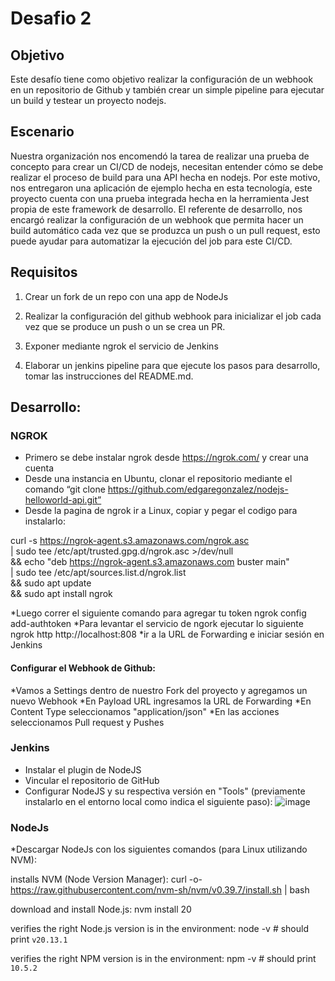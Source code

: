 # Desafio 2

## Objetivo
Este desafío tiene como objetivo realizar la configuración de un webhook en un repositorio de Github y también 
crear un simple pipeline para ejecutar un build y testear un proyecto nodejs.

## Escenario
Nuestra organización nos encomendó la tarea de realizar una prueba de concepto para crear un CI/CD de 
nodejs, necesitan entender cómo se debe realizar el proceso de build para una API hecha en nodejs. Por este 
motivo, nos entregaron una aplicación de ejemplo hecha en esta tecnología, este proyecto cuenta con una 
prueba integrada hecha en la herramienta Jest propia de este framework de desarrollo. El referente de 
desarrollo, nos encargó realizar la configuración de un webhook que permita hacer un build automático cada 
vez que se produzca un push o un pull request, esto puede ayudar para automatizar la ejecución del job para 
este CI/CD.

## Requisitos

1. Crear un fork de un repo con una app de NodeJs

2. Realizar la configuración del github webhook para inicializar el job cada vez que se produce un push o un se 
crea un PR. 
3. Exponer mediante ngrok el servicio de Jenkins
4. Elaborar un jenkins pipeline para que ejecute los pasos para desarrollo, tomar las instrucciones del 
README.md.

## Desarrollo:

### NGROK

* Primero se debe instalar ngrok desde https://ngrok.com/ y crear una cuenta
* Desde una instancia en Ubuntu, clonar el repositorio mediante el comando “git clone 
https://github.com/edgaregonzalez/nodejs-helloworld-api.git”
* Desde la pagina de ngrok ir a Linux, copiar y pegar el codigo para instalarlo:

curl -s https://ngrok-agent.s3.amazonaws.com/ngrok.asc \
| sudo tee /etc/apt/trusted.gpg.d/ngrok.asc >/dev/null \
&& echo "deb https://ngrok-agent.s3.amazonaws.com buster main" \
| sudo tee /etc/apt/sources.list.d/ngrok.list \
&& sudo apt update \
&& sudo apt install ngrok

*Luego correr el siguiente comando para agregar tu token
ngrok config add-authtoken <token>
*Para levantar el servicio de ngork ejecutar lo siguiente
ngrok http http://localhost:808
*ir a la URL de Forwarding e iniciar sesión en Jenkins

#### Configurar el Webhook de Github:
*Vamos a Settings dentro de nuestro Fork del proyecto y agregamos un nuevo Webhook
*En Payload URL ingresamos la URL de Forwarding
*En Content Type seleccionamos "application/json"
*En las acciones seleccionamos Pull request y Pushes

### Jenkins

* Instalar el plugin de NodeJS
* Vincular el repositorio  de GitHub
* Configurar NodeJS y su respectiva versión en "Tools" (previamente instalarlo en el entorno local como indica el siguiente paso):
 ![image](https://github.com/user-attachments/assets/ff26f601-0465-4f90-90fe-98881d2977ce)

### NodeJs
*Descargar NodeJs con los siguientes comandos (para Linux utilizando NVM):

installs NVM (Node Version Manager):
curl -o- https://raw.githubusercontent.com/nvm-sh/nvm/v0.39.7/install.sh | bash

download and install Node.js:
nvm install 20

verifies the right Node.js version is in the environment:
node -v # should print `v20.13.1`

verifies the right NPM version is in the environment:
npm -v # should print `10.5.2`
